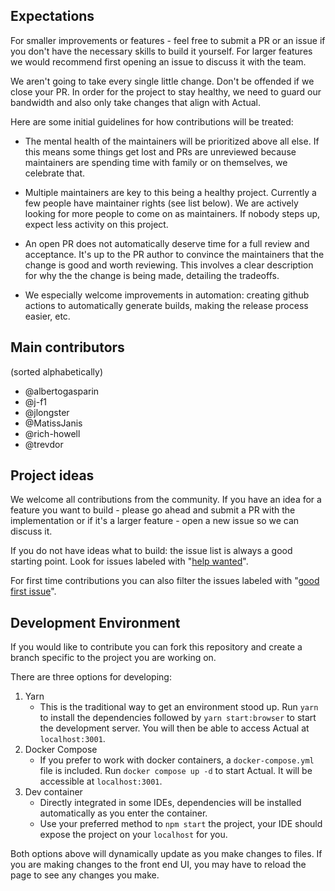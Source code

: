 ## Expectations

For smaller improvements or features - feel free to submit a PR or an issue if you don't have the necessary skills to build it yourself. For larger features we would recommend first opening an issue to discuss it with the team.

We aren't going to take every single little change. Don't be offended if we close your PR. In order for the project to stay healthy, we need to guard our bandwidth and also only take changes that align with Actual.

Here are some initial guidelines for how contributions will be treated:

- The mental health of the maintainers will be prioritized above all else. If this means some things get lost and PRs are unreviewed because maintainers are spending time with family or on themselves, we celebrate that.

- Multiple maintainers are key to this being a healthy project. Currently a few people have maintainer rights (see list below). We are actively looking for more people to come on as maintainers. If nobody steps up, expect less activity on this project.

- An open PR does not automatically deserve time for a full review and acceptance. It's up to the PR author to convince the maintainers that the change is good and worth reviewing. This involves a clear description for why the the change is being made, detailing the tradeoffs.

- We especially welcome improvements in automation: creating github actions to automatically generate builds, making the release process easier, etc.

## Main contributors

(sorted alphabetically)

- @albertogasparin
- @j-f1
- @jlongster
- @MatissJanis
- @rich-howell
- @trevdor

## Project ideas

We welcome all contributions from the community. If you have an idea for a feature you want to build - please go ahead and submit a PR with the implementation or if it's a larger feature - open a new issue so we can discuss it.

If you do not have ideas what to build: the issue list is always a good starting point. Look for issues labeled with "[help wanted](https://github.com/actualbudget/actual/issues?q=is%3Aissue+is%3Aopen+label%3A%22help+wanted%22)".

For first time contributions you can also filter the issues labeled with "[good first issue](https://github.com/actualbudget/actual/issues?q=is%3Aissue+is%3Aopen+label%3A%22good+first+issue%22)".


## Development Environment
If you would like to contribute you can fork this repository and create a branch specific to the project you are working on. 

There are three options for developing:
1. Yarn
    - This is the traditional way to get an environment stood up. Run `yarn` to install the dependencies followed by `yarn start:browser` to start the development server. You will then be able to access Actual at `localhost:3001`.
2. Docker Compose
    - If you prefer to work with docker containers, a `docker-compose.yml` file is included. Run `docker compose up -d` to start Actual. It will be accessible at `localhost:3001`.
3. Dev container
    - Directly integrated in some IDEs, dependencies will be installed automatically as you enter the container.
    - Use your preferred method to `npm start` the project, your IDE should expose the project on your `localhost` for you.

Both options above will dynamically update as you make changes to files. If you are making changes to the front end UI, you may have to reload the page to see any changes you make.

